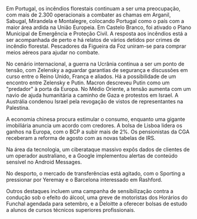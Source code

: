 Em Portugal, os incêndios florestais continuam a ser uma preocupação, com mais de 2.300 operacionais a combater as chamas em Arganil, Sabugal, Mirandela e Montalegre, colocando Portugal como o país com a maior área ardida na União Europeia. Em Castelo Branco, foi ativado o Plano Municipal de Emergência e Proteção Civil. A resposta aos incêndios está a ser acompanhada de perto e há relatos de vários detidos por crimes de incêndio florestal. Pescadores da Figueira da Foz uniram-se para comprar meios aéreos para ajudar no combate.

No cenário internacional, a guerra na Ucrânia continua a ser um ponto de tensão, com Zelensky a aguardar garantias de segurança e discussões em curso entre o Reino Unido, França e aliados. Há a possibilidade de um encontro entre Zelensky e Putin. Macron descreveu Putin como um "predador" à porta da Europa. No Médio Oriente, a tensão aumenta com um navio de ajuda humanitária a caminho de Gaza e protestos em Israel. A Austrália condenou Israel pela revogação de vistos de representantes na Palestina.

A economia chinesa procura estimular o consumo, enquanto uma gigante imobiliária anuncia um acordo com credores. A bolsa de Lisboa lidera os ganhos na Europa, com o BCP a subir mais de 2%. Os pensionistas da CGA receberam a reforma de agosto com as novas tabelas de IRS.

Na área da tecnologia, um ciberataque massivo expôs dados de clientes de um operador australiano, e a Google implementou alertas de conteúdo sensível no Android Messages.

No desporto, o mercado de transferências está agitado, com o Sporting a pressionar por Yeremay e o Barcelona interessado em Rashford.

Outros destaques incluem uma campanha de sensibilização contra a condução sob o efeito do álcool, uma greve de motoristas dos Horários do Funchal agendada para setembro, e a Deloitte a oferecer bolsas de estudo a alunos de cursos técnicos superiores profissionais.